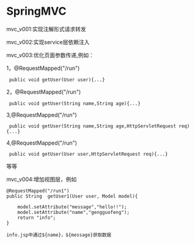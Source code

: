 # SpringMVC

mvc_v001:实现注解形式请求转发

mvc_v002:实现service层依赖注入

mvc_v003:优化页面参数传递,例如：

   1，@RequestMapped("/run")
   
     public void getUser(User user){...}
     
   2，@RequestMapped("/run")
   
     public void getUser(String name,String age){...}
     
   3,@RequestMapped("/run")
   
     public void getUser(String name,String age,HttpServletRequest req){...}
    
   4,@RequestMapped("/run")
   
     public void getUser(User user,HttpServletRequest req){...}
    
   等等
   
   
   
   
mvc_v004:增加视图层，例如

    @RequestMapped("/run1")
    public String  getUser1(User user, Model model){
        
        model.setAttribute("message","hello!!");
        model.setAttribute("name","gengguofeng");
        return "info";
    }
    
    info.jsp中通过${name}，${message}获取数据
 
